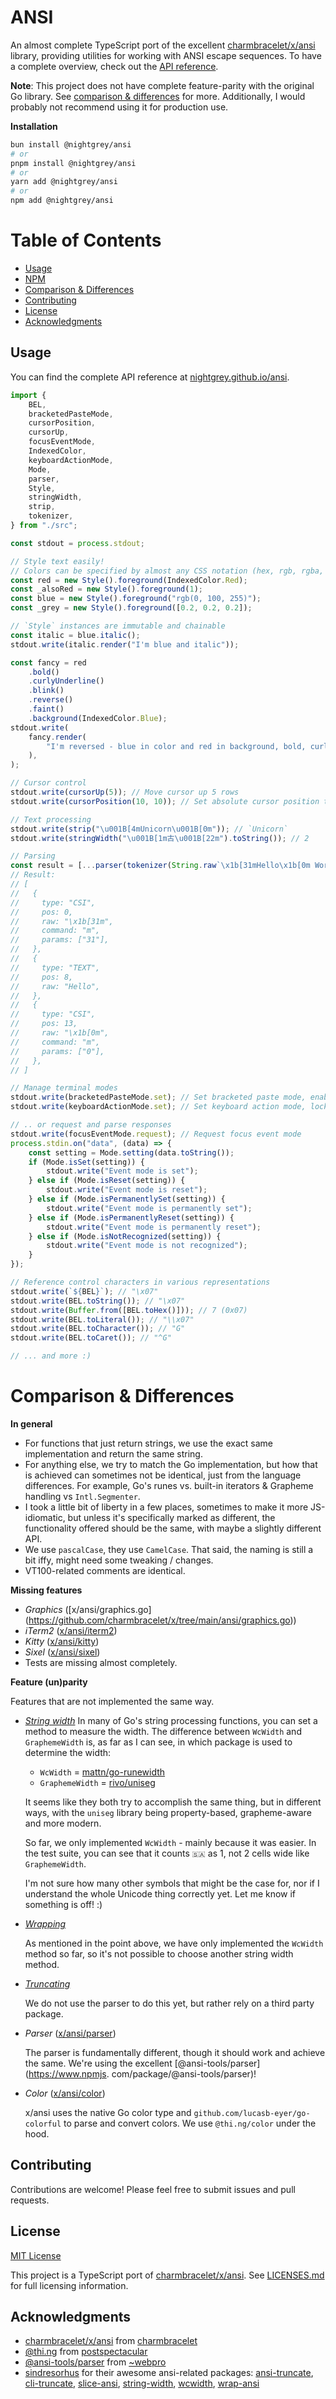 # ANSI

An almost complete TypeScript port of the excellent
[charmbracelet/x/ansi](https://github.com/charmbracelet/x/tree/main/ansi)
library, providing utilities for working with ANSI escape sequences. To have a
complete overview, check out the
[API reference](https://nightgrey.github.io/ansi/).

**Note**: This project does not have complete feature-parity with the original
Go library. See [comparison & differences](#comparison--differences) for
more. Additionally, I  would probably not recommend using it for production use.

**Installation**

```bash
bun install @nightgrey/ansi
# or
pnpm install @nightgrey/ansi
# or
yarn add @nightgrey/ansi
# or
npm add @nightgrey/ansi
```

# Table of Contents
- [Usage](#usage)
- [NPM](https://www.npmjs.com/package/@nightgrey/ansi)
- [Comparison & Differences](#comparison--differences)
- [Contributing](#contributing)
- [License](#license)
- [Acknowledgments](#acknowledgments)

## Usage
You can find the complete API reference at
[nightgrey.github.io/ansi](https://nightgrey.github.io/ansi/).

```ts
import {
    BEL,
    bracketedPasteMode,
    cursorPosition,
    cursorUp,
    focusEventMode,
    IndexedColor,
    keyboardActionMode,
    Mode,
    parser,
    Style,
    stringWidth,
    strip,
    tokenizer,
} from "./src";

const stdout = process.stdout;

// Style text easily!
// Colors can be specified by almost any CSS notation (hex, rgb, rgba, hsl, etc.), ANSI indexes, or vectors.
const red = new Style().foreground(IndexedColor.Red);
const _alsoRed = new Style().foreground(1);
const blue = new Style().foreground("rgb(0, 100, 255)");
const _grey = new Style().foreground([0.2, 0.2, 0.2]);

// `Style` instances are immutable and chainable
const italic = blue.italic();
stdout.write(italic.render("I'm blue and italic"));

const fancy = red
    .bold()
    .curlyUnderline()
    .blink()
    .reverse()
    .faint()
    .background(IndexedColor.Blue);
stdout.write(
    fancy.render(
        "I'm reversed - blue in color and red in background, bold, curly underlined, blinking and faint!",
    ),
);

// Cursor control
stdout.write(cursorUp(5)); // Move cursor up 5 rows
stdout.write(cursorPosition(10, 10)); // Set absolute cursor position to (10, 10)

// Text processing
stdout.write(strip("\u001B[4mUnicorn\u001B[0m")); // `Unicorn`
stdout.write(stringWidth("\u001B[1m古\u001B[22m").toString()); // 2

// Parsing
const result = [...parser(tokenizer(String.raw`\x1b[31mHello\x1b[0m World`))];
// Result:
// [
//   {
//     type: "CSI",
//     pos: 0,
//     raw: "\x1b[31m",
//     command: "m",
//     params: ["31"],
//   },
//   {
//     type: "TEXT",
//     pos: 8,
//     raw: "Hello",
//   },
//   {
//     type: "CSI",
//     pos: 13,
//     raw: "\x1b[0m",
//     command: "m",
//     params: ["0"],
//   },
// ]

// Manage terminal modes
stdout.write(bracketedPasteMode.set); // Set bracketed paste mode, enabling bracketed paste
stdout.write(keyboardActionMode.set); // Set keyboard action mode, locking the keyboard

// .. or request and parse responses
stdout.write(focusEventMode.request); // Request focus event mode
process.stdin.on("data", (data) => {
    const setting = Mode.setting(data.toString());
    if (Mode.isSet(setting)) {
        stdout.write("Event mode is set");
    } else if (Mode.isReset(setting)) {
        stdout.write("Event mode is reset");
    } else if (Mode.isPermanentlySet(setting)) {
        stdout.write("Event mode is permanently set");
    } else if (Mode.isPermanentlyReset(setting)) {
        stdout.write("Event mode is permanently reset");
    } else if (Mode.isNotRecognized(setting)) {
        stdout.write("Event mode is not recognized");
    }
});

// Reference control characters in various representations
stdout.write(`${BEL}`); // "\x07"
stdout.write(BEL.toString()); // "\x07"
stdout.write(Buffer.from([BEL.toHex()])); // 7 (0x07)
stdout.write(BEL.toLiteral()); // "\\x07"
stdout.write(BEL.toCharacter()); // "G"
stdout.write(BEL.toCaret()); // "^G"

// ... and more :)
```

# Comparison & Differences

**In general**
- For functions that just return strings, we use the exact same implementation
  and return the same string.
- For anything else, we try to match the Go implementation, but how that is
  achieved can sometimes not be identical, just from the language differences.
  For example, Go's runes vs. built-in iterators & Grapheme handling vs `Intl.Segmenter`.
- I took a little bit of liberty in a few places, sometimes to make it more
  JS-idiomatic, but unless it's specifically marked as different, the
  functionality offered should be the same, with maybe a slightly different API.
- We use `pascalCase`, they use `CamelCase`. That said, the naming
  is still a bit iffy, might need some tweaking / changes.
- VT100-related comments are identical.

**Missing features**

- *Graphics* ([x/ansi/graphics.go]
(https://github.com/charmbracelet/x/tree/main/ansi/graphics.go))
- *iTerm2*
  ([x/ansi/iterm2](https://github.com/charmbracelet/x/tree/main/ansi/iterm2))
- *Kitty*
  ([x/ansi/kitty](https://github.com/charmbracelet/x/tree/main/ansi/kitty))
- *Sixel*
  ([x/ansi/sixel](https://github.com/charmbracelet/x/tree/main/ansi/sixel))
- Tests are missing almost completely.

**Feature (un)parity**

Features that are not implemented the same way.

- [*String width*](https://github.com/charmbracelet/x/blob/main/ansi/width.go)
  In many of Go's string processing functions, you can set a method to
  measure the width. The difference between `WcWidth` and
  `GraphemeWidth` is, as far as I can see, in which package is used to
  determine the width:

    - `WcWidth` = [mattn/go-runewidth](https://github.com/mattn/go-runewidth)
    - `GraphemeWidth` = [rivo/uniseg](https://pkg.go.dev/github.com/rivo/uniseg)

  It seems like they both try to accomplish the same thing, but in
  different ways, with the `uniseg` library being property-based,
  grapheme-aware and more modern.

  So far, we only implemented `WcWidth` - mainly because it
  was easier. In the test suite, you can see that it counts `🇸🇦` as 1,
  not 2 cells wide like `GraphemeWidth`.

  I'm not sure how many other symbols  that might be the case for, nor if I
  understand the whole Unicode thing correctly yet. Let me know if
  something is off! :)

- [*Wrapping*](https://github.com/charmbracelet/x/blob/main/ansi/wrap.go)

  As mentioned in the point above, we have only implemented the `WcWidth`
  method so far, so it's not possible to choose another string width method.

- [*Truncating*](https://github.com/charmbracelet/x/blob/main/ansi/truncate.go)

  We do not use the parser to do this yet, but rather rely on a
  third party package.

- *Parser*
  ([x/ansi/parser](https://github.com/charmbracelet/x/tree/main/ansi/parser.go))

  The parser is fundamentally different, though it should work and achieve the
  same. We're using the excellent [@ansi-tools/parser] (https://www.npmjs.
  com/package/@ansi-tools/parser)!

- *Color*
  ([x/ansi/color](https://github.com/charmbracelet/x/tree/main/ansi/color.go))

  x/ansi uses the native Go color type and `github.com/lucasb-eyer/go-colorful`
  to parse and convert colors. We use `@thi.ng/color` under the hood.

## Contributing

Contributions are welcome! Please feel free to submit issues and pull requests.

## License

[MIT License](LICENSE)

This project is a TypeScript port of
[charmbracelet/x/ansi](https://github.com/charmbracelet/x/tree/main/ansi). See
[LICENSES.md](./LICENSES.md) for full licensing information.


## Acknowledgments

- [charmbracelet/x/ansi](https://github.com/charmbracelet/x/tree/main/ansi) from
  [charmbracelet](https://github.com/charmbracelet)
- [@thi.ng](https://github.com/thi-ng/umbrella) from [postspectacular](https://github.com/postspectacular)
- [@ansi-tools/parser](https://www.npmjs.com/package/@ansi-tools/parser) from
  [~webpro](https://www.npmjs.com/~webpro)
- [sindresorhus](https://www.npmjs.com/~sindresorhus) for their awesome
  ansi-related packages:
  [ansi-truncate](https://www.npmjs.com/package/ansi-truncate),
  [cli-truncate](https://www.npmjs.com/package/cli-truncate),
  [slice-ansi](https://www.npmjs.com/package/slice-ansi),
  [string-width](https://www.npmjs.com/package/string-width),
  [wcwidth](https://www.npmjs.com/package/wcwidth),
  [wrap-ansi](https://www.npmjs.com/package/wrap-ansi)
